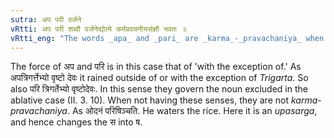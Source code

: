 ```yaml
---
sutra: अप परी वर्जने
vRtti: अप परी शब्दौ वर्जनेद्योत्ये कर्मप्रवचनीयसंज्ञौ भवतः ॥
vRtti_eng: "The words _apa_ and _pari_ are _karma_-_pravachaniya_ when meaning 'exclusion.'"
---
```

The force of अप and परि is in this case that of 'with the exception of.' As अपत्रिगर्त्तेभ्यो वृष्टो देवः it rained outside of or with the exception of _Trigarta_. So also परि त्रिगर्तेभ्यो वृष्टोदेवः. In this sense they govern the noun excluded in the ablative case (II. 3. 10). When not having these senses, they are not _karma_-_pravachaniya_. As ओदनं परिषिञ्चति. He waters the rice. Here it is an _upasarga_, and hence changes the स into ष.
